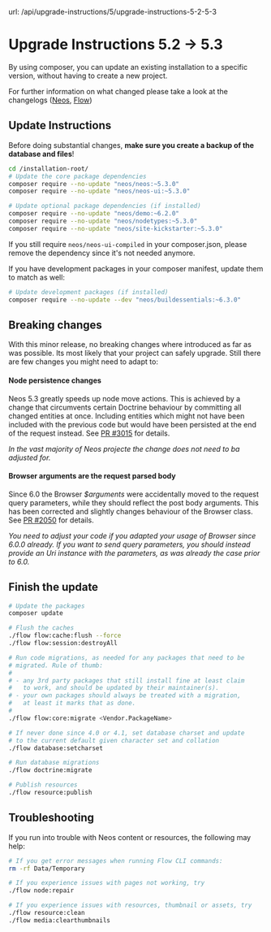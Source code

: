 url: /api/upgrade-instructions/5/upgrade-instructions-5-2-5-3
# Upgrade Instructions 5.2 → 5.3

By using composer, you can update an existing installation to a specific version, without having to create a new project.

For further information on what changed please take a look at the changelogs ([Neos](https://neos.readthedocs.io/en/5.3/Appendixes/ChangeLogs/530.html), [Flow](https://flowframework.readthedocs.io/en/6.3/TheDefinitiveGuide/PartV/ChangeLogs/630.html))

## Update Instructions

Before doing substantial changes, **make sure you create a backup of the database and files**!

```bash
cd /installation-root/
# Update the core package dependencies
composer require --no-update "neos/neos:~5.3.0"
composer require --no-update "neos/neos-ui:~5.3.0"

# Update optional package dependencies (if installed)
composer require --no-update "neos/demo:~6.2.0"
composer require --no-update "neos/nodetypes:~5.3.0"
composer require --no-update "neos/site-kickstarter:~5.3.0"
```

If you still require `neos/neos-ui-compiled` in your composer.json, please remove the dependency since it's not needed anymore.

If you have development packages in your composer manifest, update them to match as well:

```bash
# Update development packages (if installed)
composer require --no-update --dev "neos/buildessentials:~6.3.0"
```

## Breaking changes

With this minor release, no breaking changes where introduced as far as was possible. Its most likely that your project can safely upgrade. Still there are few changes you might need to adapt to:

#### Node persistence changes

Neos 5.3 greatly speeds up node move actions. This is achieved by a change that circumvents certain Doctrine behaviour by committing all changed entities at once. Including entities which might not have been included with the previous code but would have been persisted at the end of the request instead. See [PR #3015](https://github.com/neos/neos-development-collection/pull/3015) for details.

_In the vast majority of Neos projecte the change does not need to ba adjusted for._

#### Browser arguments are the request parsed body

Since 6.0 the Browser _$arguments_ were accidentally moved to the request query parameters, while they should reflect the post body arguments. This has been corrected and slightly changes behaviour of the Browser class. See [PR #2050](https://github.com/neos/flow-development-collection/pull/2050) for details.

_You need to adjust your code if you adapted your usage of Browser since 6.0.0 already. If you want to send query parameters, you should instead provide an Uri instance with the parameters, as was already the case prior to 6.0._

## Finish the update

```bash
# Update the packages
composer update

# Flush the caches
./flow flow:cache:flush --force
./flow flow:session:destroyAll

# Run code migrations, as needed for any packages that need to be
# migrated. Rule of thumb:
#
# - any 3rd party packages that still install fine at least claim
#   to work, and should be updated by their maintainer(s).
# - your own packages should always be treated with a migration,
#   at least it marks that as done.
#
./flow flow:core:migrate <Vendor.PackageName>

# If never done since 4.0 or 4.1, set database charset and update
# to the current default given character set and collation
./flow database:setcharset

# Run database migrations
./flow doctrine:migrate

# Publish resources
./flow resource:publish
```

## Troubleshooting

If you run into trouble with Neos content or resources, the following may help: 

```bash
# If you get error messages when running Flow CLI commands:
rm -rf Data/Temporary

# If you experience issues with pages not working, try 
./flow node:repair

# If you experience issues with resources, thumbnail or assets, try
./flow resource:clean
./flow media:clearthumbnails
```